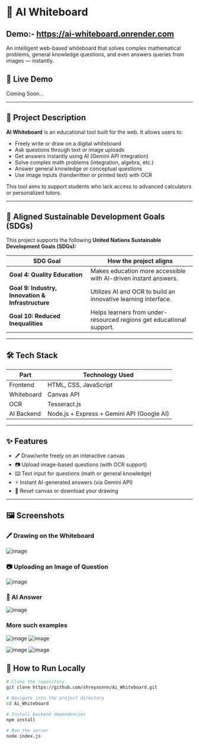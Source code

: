 # 🧠 AI Whiteboard
## Demo:- https://ai-whiteboard.onrender.com
An intelligent web-based whiteboard that solves complex mathematical problems, general knowledge questions, and even answers queries from images — instantly.

## 🚀 Live Demo
Coming Soon...

---

## 📌 Project Description

**AI Whiteboard** is an educational tool built for the web. It allows users to:
- Freely write or draw on a digital whiteboard
- Ask questions through text or image uploads
- Get answers instantly using AI (Gemini API integration)
- Solve complex math problems (integration, algebra, etc.)
- Answer general knowledge or conceptual questions
- Use image inputs (handwritten or printed text) with OCR

This tool aims to support students who lack access to advanced calculators or personalized tutors.

---

## 🎯 Aligned Sustainable Development Goals (SDGs)

This project supports the following **United Nations Sustainable Development Goals (SDGs):**

| SDG Goal | How the project aligns |
|----------|------------------------|
| **Goal 4: Quality Education** | Makes education more accessible with AI-driven instant answers. |
| **Goal 9: Industry, Innovation & Infrastructure** | Utilizes AI and OCR to build an innovative learning interface. |
| **Goal 10: Reduced Inequalities** | Helps learners from under-resourced regions get educational support. |

---

## 🛠 Tech Stack

| Part        | Technology Used              |
|-------------|-------------------------------|
| Frontend    | HTML, CSS, JavaScript         |
| Whiteboard  | Canvas API                    |
| OCR         | Tesseract.js                  |
| AI Backend  | Node.js + Express + Gemini API (Google AI) |

---

## ✨ Features

- 🖊️ Draw/write freely on an interactive canvas
- 📷 Upload image-based questions (with OCR support)
- ⌨️ Text input for questions (math or general knowledge)
- ⚡ Instant AI-generated answers (via Gemini API)
- 🔁 Reset canvas or download your drawing

---

## 🖼️ Screenshots

### 🖊️ Drawing on the Whiteboard  
![image](https://github.com/user-attachments/assets/d89436c9-39a7-44c0-8153-546b2bdb83c8)

### 📷 Uploading an Image of Question
![image](https://github.com/user-attachments/assets/667ac534-533f-463f-9347-14959a5f1a13)


### 🤖 AI Answer  
![image](https://github.com/user-attachments/assets/c31031be-512e-4fe0-a25f-e4c35e99074a)

### More such examples
![image](https://github.com/user-attachments/assets/6d04a922-1e3f-4dca-b57a-ddc9ff2dabd1)     ![image](https://github.com/user-attachments/assets/a383a417-2fcf-4e1b-b358-024a0dc7821a)


![image](https://github.com/user-attachments/assets/c7ebf469-ba69-48e3-a2ce-75757bbcf0c2)     ![image](https://github.com/user-attachments/assets/7cef6b5c-9ed1-4cff-831c-e481fbdabcb8)




## 🧪 How to Run Locally

```bash
# Clone the repository
git clone https://github.com/shreyasnnn/Ai_Whiteboard.git

# Navigate into the project directory
cd Ai_Whiteboard

# Install backend dependencies
npm install

# Run the server
node index.js
